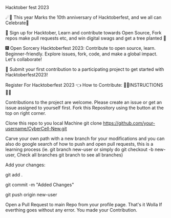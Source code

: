Hacktober fest 2023

☄🌠 This year Marks the 10th anniversary of Hacktoberfest, and we all can Celebrate🎉

🎯 Sign up for Hacktober, Learn and contribute towards Open Source, Fork repos make pull requests etc, and win digital swags and get a tree planted 🎄

🎆 Open Sorcery Hacktoberfest 2023: Contribute to open source, learn. Beginner-friendly. Explore issues, fork, code, and make a global impact. Let's collaborate!

🎐 Submit your first contribution to a participating project to get started with Hacktoberfest2023!

Register For Hacktoberfest 2023 👈 How to Contribute: 👨‍💻INSTRUCTIONS👩‍💻

Contributions to the project are welcome. Please create an issue or get an issue assigned to yourself first. Fork this Repository using the button at the top on right corner.

Clone this repo to you local Machine git clone https://github.com/your-username/CyberCell-New.git

Carve your own path with a new branch for your modifications and you can also do google search of how to push and open pull requests, this is a learning process (ie. git branch new-user or simply do git checkout -b new-user, Check all branches git branch to see all branches)

Add your changes:

git add .

git commit -m "Added Changes"

git push origin new-user

Open a Pull Request to main Repo from your profile page. That's it Wolla If everthing goes without any error. You made your Contribution.